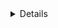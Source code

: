  <details >
         <li>            Copy lines        </li>
        <li>            Copy permalink </li>




